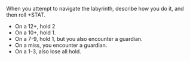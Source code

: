 When you attempt to navigate the labyrinth, describe how you do it, and then roll +STAT. 
- On a 12+, hold 2 
- On a 10+, hold 1. 
- On a 7-9, hold 1, but you also encounter a guardian. 
- On a miss, you encounter a guardian. 
- On a 1-3, also lose all hold.